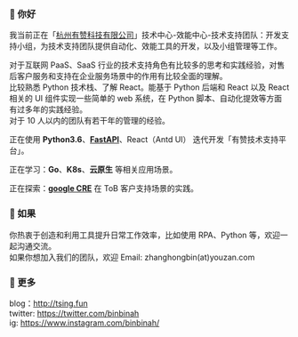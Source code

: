### 👋 你好
我当前正在「[杭州有赞科技有限公司](https://www.youzan.com/)」技术中心-效能中心-技术支持团队：开发支持小组，为技术支持团队提供自动化、效能工具的开发，以及小组管理等工作。
    
    
对于互联网 PaaS、SaaS 行业的技术支持角色有比较多的思考和实践经验，对售后客户服务和支持在企业服务场景中的作用有比较全面的理解。   
比较熟悉 Python 技术栈、了解 React。能基于 Python 后端和 React 以及 React 相关的 UI 组件实现一些简单的 web 系统，在 Python 脚本、自动化提效等方面有过多年的实践经验。    
对于 10 人以内的团队有若干年的管理的经验。    
    
正在使用 **Python3.6**、[**FastAPI**](https://fastapi.tiangolo.com/)、React（Antd UI） 迭代开发「有赞技术支持平台」。  
    
正在学习：**Go**、**K8s**、**云原生** 等相关应用场景。    
    
正在探索：[**google CRE**](https://cloud.google.com/blog/products/devops-sre/introducing-a-new-era-of-customer-support-google-customer-reliability-engineering) 在 ToB 客户支持场景的实践。    
    
### 👋 如果
你热衷于创造和利用工具提升日常工作效率，比如使用 RPA、Python 等，欢迎一起沟通交流。    
如果你想加入我们的团队，欢迎 Email: zhanghongbin(at)youzan.com

### 🐋 更多

blog：http://tsing.fun    
twitter: https://twitter.com/binbinah    
ig: https://www.instagram.com/binbinah/    
